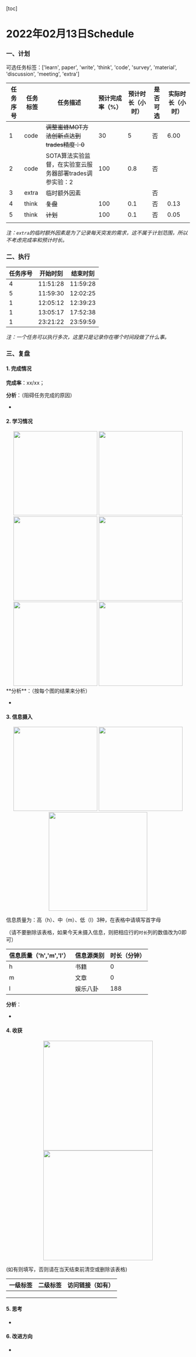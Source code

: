 [toc]

# 2022年02月13日Schedule

### 一、计划

可选任务标签：['learn', paper', 'write', 'think', 'code', 'survey', 'material', 'discussion', 'meeting', 'extra']

| 任务序号 | 任务标签 | 任务描述                                                | 预计完成率（%） | 预计时长（小时） | 是否可选 | 实际时长（小时） |
| -------- | -------- | ------------------------------------------------------- | --------------- | ---------------- | -------- | ---------------- |
|1|code|~~调整蜜蜂MOT方法创新点达到trades精度：0~~|30|5|否|6.00|
| 2        | code     | SOTA算法实验监督，在实验室云服务器部署trades调参实验：2 | 100             | 0.8              | 否       |                  |
| 3        | extra    | 临时额外因素                                            |                 |                  | 否       |                  |
|4|think|~~复盘~~|100|0.1|否|0.13|
|5|think|~~计划~~|100|0.1|否|0.05|
|          |          |                                                         |                 |                  |          |                  |

*注：`extra`的临时额外因素是为了记录每天突发的需求，这不属于计划范围，所以不考虑完成率和预计时长。*

### 二、执行

| 任务序号 | 开始时刻 | 结束时刻 |
| -------- | -------- | -------- |
| 4        | 11:51:28 | 11:59:28 |
| 5        | 11:59:30 | 12:02:25 |
| 1        | 12:05:12 | 12:39:23 |
| 1        | 13:05:17 | 17:52:38 |
| 1        | 23:21:22 | 23:59:59 |

*注：一个任务可以执行多次，这里只是记录你在哪个时间段做了什么事。*

### 三、复盘

#### 1. 完成情况

**完成率**：xx/xx；

**分析**：（阻碍任务完成的原因）

- 

#### 2. 学习情况
<center class='half'>
<img src='https://gitee.com/holmescao/figure-bed/raw/master/img/2022-02-14_11-13-36_Figure1-activate-bar-20220213_20220213.png' width='230;' />
<img src='https://gitee.com/holmescao/figure-bed/raw/master/img/2022-02-14_11-14-12_Figure2-activate-waterfall-20220207_20220213.png' width='230;' />
<img src='https://gitee.com/holmescao/figure-bed/raw/master/img/2022-02-14_11-14-17_Figure3-activate-bar-20220115_20220213.png' width='230;' />
<img src='https://gitee.com/holmescao/figure-bed/raw/master/img/2022-02-14_11-14-27_Figure4-investment-pie-20220115_20220213.png' width='230;' />
<img src='https://gitee.com/holmescao/figure-bed/raw/master/img/2022-02-14_11-14-33_Figure5-activate-brokenbarh-20220207_20220213.png' width='230;' />
<img src='https://gitee.com/holmescao/figure-bed/raw/master/img/2022-02-14_11-14-38_Figure6-activate-predict-bar-20220213_20220213.png' width='230;' />
</center>
**分析**：（按每个图的结果来分析）

- 

#### 3. 信息摄入
<center class='half'>
<img src='https://gitee.com/holmescao/figure-bed/raw/master/img/2022-02-14_11-14-49_Figure1-dayinformation-pie-20220213_20220213.png' width='230;' />
<img src='https://gitee.com/holmescao/figure-bed/raw/master/img/2022-02-14_11-14-53_Figure2-dayinformation-stackbar-20220213_20220213.png' width='230;' />
<img src='https://gitee.com/holmescao/figure-bed/raw/master/img/2022-02-14_11-14-56_Figure3-monthinformation-stackbar-20220115_20220213.png' width='270;' />
</center>

信息质量为：高（h）、中（m）、低（l）3种，在表格中请填写首字母

（请不要删除该表格，如果今天未摄入信息，则把相应行的`时长`列的数值改为0即可）

| 信息质量（'h','m','l'） | 信息源类别 | 时长（分钟） |
| ----------------------- | ---------- | ------------ |
| h                       | 书籍       | 0            |
| m                       | 文章       | 0            |
| l                       | 娱乐八卦   | 188          |

**分析**：

- 

#### 4. 收获
<center class='half'>
<img src='https://gitee.com/holmescao/figure-bed/raw/master/img/2022-02-14_11-15-04_Figure1-harvest-cloud-20210214_20220213.png' width='300;' />
<img src='https://gitee.com/holmescao/figure-bed/raw/master/img/2022-02-14_11-15-06_Figure2-harvest-vbar-20210214_20220213.png' width='300;' />
</center>

(如有则填写，否则请在当天结束前清空或删除该表格)

| 一级标签 | 二级标签 | 访问链接（如有） |
| -------- | -------- | ---------------- |
|          |          |                  |
|          |          |                  |
|          |          |                  |

#### 5. 思考

- 

#### 6. 改进方向

- 